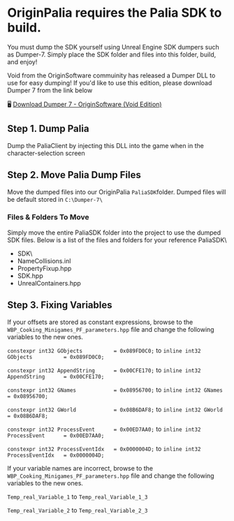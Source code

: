# OriginPalia requires the Palia SDK to build.
You must dump the SDK yourself using Unreal Engine SDK dumpers such as Dumper-7.
Simply place the SDK folder and files into this folder, build, and enjoy!

Void from the OriginSoftware commuinity has released a Dumper DLL to use for easy dumping!
If you'd like to use this edition, please download Dumper 7 from the link below

🖥️ [Download Dumper 7 - OriginSoftware (Void Edition)](https://files.catbox.moe/7xqvxe.dll)

## Step 1. Dump Palia
Dump the PaliaClient by injecting this DLL into the game when in the character-selection screen

## Step 2. Move Palia Dump Files
Move the dumped files into our OriginPalia `PaliaSDK`folder.
Dumped files will be default stored in `C:\Dumper-7\`

### Files & Folders To Move
Simply move the entire PaliaSDK folder into the project to use the dumped SDK files. Below is a list of the files and folders for your reference
PaliaSDK\
- SDK\
-  NameCollisions.inl
-  PropertyFixup.hpp
-  SDK.hpp
-  UnrealContainers.hpp


## Step 3. Fixing Variables
If your offsets are stored as constant expressions, browse to the `WBP_Cooking_Minigames_PF_parameters.hpp` file and change the following variables to the new ones.

`constexpr int32 GObjects          = 0x089FD0C0;` to `inline int32 GObjects          = 0x089FD0C0;`

`constexpr int32 AppendString      = 0x00CFE170;` to `inline int32 AppendString      = 0x00CFE170;`

`constexpr int32 GNames            = 0x08956700;` to `inline int32 GNames            = 0x08956700;`

`constexpr int32 GWorld            = 0x08B6DAF8;` to `inline int32 GWorld            = 0x08B6DAF8;`

`constexpr int32 ProcessEvent      = 0x00ED7AA0;` to `inline int32 ProcessEvent      = 0x00ED7AA0;`

`constexpr int32 ProcessEventIdx   = 0x0000004D;` to `inline int32 ProcessEventIdx   = 0x0000004D;`

If your variable names are incorrect, browse to the `WBP_Cooking_Minigames_PF_parameters.hpp` file and change the following variables to the new ones.

`Temp_real_Variable_1` to `Temp_real_Variable_1_3`

`Temp_real_Variable_2` to `Temp_real_Variable_2_3`

